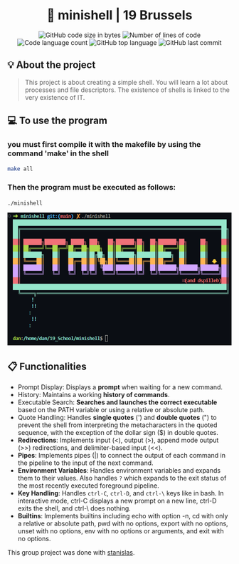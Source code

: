 <h1 align="center">
	📖 minishell | 19 Brussels
</h1>

<p align="center">
	<img alt="GitHub code size in bytes" src="https://img.shields.io/github/languages/code-size/dspilleb/minishell?color=lightblue" />
	<img alt="Number of lines of code" src="https://img.shields.io/tokei/lines/github/dspilleb/minishell?color=critical" />
	<img alt="Code language count" src="https://img.shields.io/github/languages/count/dspilleb/minishell?color=yellow" />
	<img alt="GitHub top language" src="https://img.shields.io/github/languages/top/dspilleb/minishell?color=blue" />
	<img alt="GitHub last commit" src="https://img.shields.io/github/last-commit/dspilleb/minishell?color=green" />
</p>

## 💡 About the project

>This project is about creating a simple shell.
You will learn a lot about processes and file descriptors.
The existence of shells is linked to the very existence of IT.

## 💻 To use the program 
<h3>you must first compile it with the makefile by using the command 'make' in the shell</h3>

```bash
make all
```

<h3>Then the program must be executed as follows: </h3>

```bash
./minishell
```

![Screenshot](stanshell.png)

## 📋 Functionalities

- Prompt Display: Displays a **prompt** when waiting for a new command.
- History: Maintains a working **history of commands**.
- Executable Search: **Searches and launches the correct executable** based on the PATH variable or using a relative or absolute path.
- Quote Handling: Handles **single quotes** (') and **double quotes** (") to prevent the shell from interpreting the metacharacters in the quoted sequence, with the exception of the dollar sign ($) in double quotes.
- **Redirections**: Implements input (<), output (>), append mode output (>>) redirections, and delimiter-based input (<<).
- **Pipes**: Implements pipes (|) to connect the output of each command in the pipeline to the input of the next command.
- **Environment Variables**: Handles environment variables and expands them to their values. Also handles ```?``` which expands to the exit status of the most recently executed foreground pipeline.
- **Key Handling**: Handles ```ctrl-C```, ```ctrl-D```, and ```ctrl-\``` keys like in bash. In interactive mode, ctrl-C displays a new prompt on a new line, ctrl-D exits the shell, and ctrl-\ does nothing.
- **Builtins**: Implements builtins including echo with option -n, cd with only a relative or absolute path, pwd with no options, export with no options, unset with no options, env with no options or arguments, and exit with no options.

This group project was done with [stanislas](https://github.com/stanislas1200).